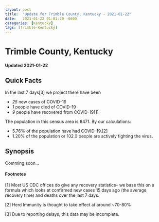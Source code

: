 ```yaml
---
layout: post
title:  "Update for Trimble County, Kentucky - 2021-01-22"
date:   2021-01-22 01:01:29 -0600
categories: [Kentucky]
tags: [Trimble-Kentucky]
---
```


# Trimble County, Kentucky
#### Updated 2021-01-22

## Quick Facts

In the last 7 days[3] we project there have been
- *25* new cases of COVID-19
- *1* people have died of COVID-19
- *9* people have recovered from COVID-19[1]

The population in this census area is 8471. By our calculations:
- 5.76% of the population have had COVID-19.[2]
- 1.20% of the population or 102.0 people are actively fighting the virus.

## Synopsis

Comming soon...


#### Footnotes

[1] Most US CDC offices do give any recovery statistics- we base this on a formula which looks at confirmed new cases
15 days ago (the average recovery time) and deaths over the last 7 days.

[2] Herd Immunity is thought to take effect at around ~70-80%

[3] Due to reporting delays, this data may be incomplete.
 
    